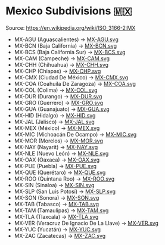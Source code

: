 # Mexico Subdivisions 🇲🇽

Source: https://en.wikipedia.org/wiki/ISO_3166-2:MX

* MX-AGU (Aguascalientes) -> [MX-AGU.svg](https://github.com/amckenna41/iso3166-flag-icons/blob/main/iso3166-2-icons/MX/MX-AGU.svg)
* MX-BCN (Baja California) -> [MX-BCN.svg](https://github.com/amckenna41/iso3166-flag-icons/blob/main/iso3166-2-icons/MX/MX-BCN.svg)
* MX-BCS (Baja California Sur) -> [MX-BCS.svg](https://github.com/amckenna41/iso3166-flag-icons/blob/main/iso3166-2-icons/MX/MX-BCS.svg)
* MX-CAM (Campeche) -> [MX-CAM.svg](https://github.com/amckenna41/iso3166-flag-icons/blob/main/iso3166-2-icons/MX/MX-CAM.svg)
* MX-CHH (Chihuahua) -> [MX-CHH.svg](https://github.com/amckenna41/iso3166-flag-icons/blob/main/iso3166-2-icons/MX/MX-CHH.svg)
* MX-CHP (Chiapas) -> [MX-CHP.svg](https://github.com/amckenna41/iso3166-flag-icons/blob/main/iso3166-2-icons/MX/MX-CHP.svg)
* MX-CMX (Ciudad De México) -> [MX-CMX.svg](https://github.com/amckenna41/iso3166-flag-icons/blob/main/iso3166-2-icons/MX/MX-CMX.svg)
* MX-COA (Coahuila De Zaragoza) -> [MX-COA.svg](https://github.com/amckenna41/iso3166-flag-icons/blob/main/iso3166-2-icons/MX/MX-COA.svg)
* MX-COL (Colima) -> [MX-COL.svg](https://github.com/amckenna41/iso3166-flag-icons/blob/main/iso3166-2-icons/MX/MX-COL.svg)
* MX-DUR (Durango) -> [MX-DUR.svg](https://github.com/amckenna41/iso3166-flag-icons/blob/main/iso3166-2-icons/MX/MX-DUR.svg)
* MX-GRO (Guerrero) -> [MX-GRO.svg](https://github.com/amckenna41/iso3166-flag-icons/blob/main/iso3166-2-icons/MX/MX-GRO.svg)
* MX-GUA (Guanajuato) -> [MX-GUA.svg](https://github.com/amckenna41/iso3166-flag-icons/blob/main/iso3166-2-icons/MX/MX-GUA.svg)
* MX-HID (Hidalgo) -> [MX-HID.svg](https://github.com/amckenna41/iso3166-flag-icons/blob/main/iso3166-2-icons/MX/MX-HID.svg)
* MX-JAL (Jalisco) -> [MX-JAL.svg](https://github.com/amckenna41/iso3166-flag-icons/blob/main/iso3166-2-icons/MX/MX-JAL.svg)
* MX-MEX (México) -> [MX-MEX.svg](https://github.com/amckenna41/iso3166-flag-icons/blob/main/iso3166-2-icons/MX/MX-MEX.svg)
* MX-MIC (Michoacán De Ocampo) -> [MX-MIC.svg](https://github.com/amckenna41/iso3166-flag-icons/blob/main/iso3166-2-icons/MX/MX-MIC.svg)
* MX-MOR (Morelos) -> [MX-MOR.svg](https://github.com/amckenna41/iso3166-flag-icons/blob/main/iso3166-2-icons/MX/MX-MOR.svg)
* MX-NAY (Nayarit) -> [MX-NAY.svg](https://github.com/amckenna41/iso3166-flag-icons/blob/main/iso3166-2-icons/MX/MX-NAY.svg)
* MX-NLE (Nuevo León) -> [MX-NLE.svg](https://github.com/amckenna41/iso3166-flag-icons/blob/main/iso3166-2-icons/MX/MX-NLE.svg)
* MX-OAX (Oaxaca) -> [MX-OAX.svg](https://github.com/amckenna41/iso3166-flag-icons/blob/main/iso3166-2-icons/MX/MX-OAX.svg)
* MX-PUE (Puebla) -> [MX-PUE.svg](https://github.com/amckenna41/iso3166-flag-icons/blob/main/iso3166-2-icons/MX/MX-PUE.svg)
* MX-QUE (Querétaro) -> [MX-QUE.svg](https://github.com/amckenna41/iso3166-flag-icons/blob/main/iso3166-2-icons/MX/MX-QUE.svg)
* MX-ROO (Quintana Roo) -> [MX-ROO.svg](https://github.com/amckenna41/iso3166-flag-icons/blob/main/iso3166-2-icons/MX/MX-ROO.svg)
* MX-SIN (Sinaloa) -> [MX-SIN.svg](https://github.com/amckenna41/iso3166-flag-icons/blob/main/iso3166-2-icons/MX/MX-SIN.svg)
* MX-SLP (San Luis Potosí) -> [MX-SLP.svg](https://github.com/amckenna41/iso3166-flag-icons/blob/main/iso3166-2-icons/MX/MX-SLP.svg)
* MX-SON (Sonora) -> [MX-SON.svg](https://github.com/amckenna41/iso3166-flag-icons/blob/main/iso3166-2-icons/MX/MX-SON.svg)
* MX-TAB (Tabasco) -> [MX-TAB.svg](https://github.com/amckenna41/iso3166-flag-icons/blob/main/iso3166-2-icons/MX/MX-TAB.svg)
* MX-TAM (Tamaulipas) -> [MX-TAM.svg](https://github.com/amckenna41/iso3166-flag-icons/blob/main/iso3166-2-icons/MX/MX-TAM.svg)
* MX-TLA (Tlaxcala) -> [MX-TLA.svg](https://github.com/amckenna41/iso3166-flag-icons/blob/main/iso3166-2-icons/MX/MX-TLA.svg)
* MX-VER (Veracruz De Ignacio De La Llave) -> [MX-VER.svg](https://github.com/amckenna41/iso3166-flag-icons/blob/main/iso3166-2-icons/MX/MX-VER.svg)
* MX-YUC (Yucatán) -> [MX-YUC.svg](https://github.com/amckenna41/iso3166-flag-icons/blob/main/iso3166-2-icons/MX/MX-YUC.svg)
* MX-ZAC (Zacatecas) -> [MX-ZAC.svg](https://github.com/amckenna41/iso3166-flag-icons/blob/main/iso3166-2-icons/MX/MX-ZAC.svg)
